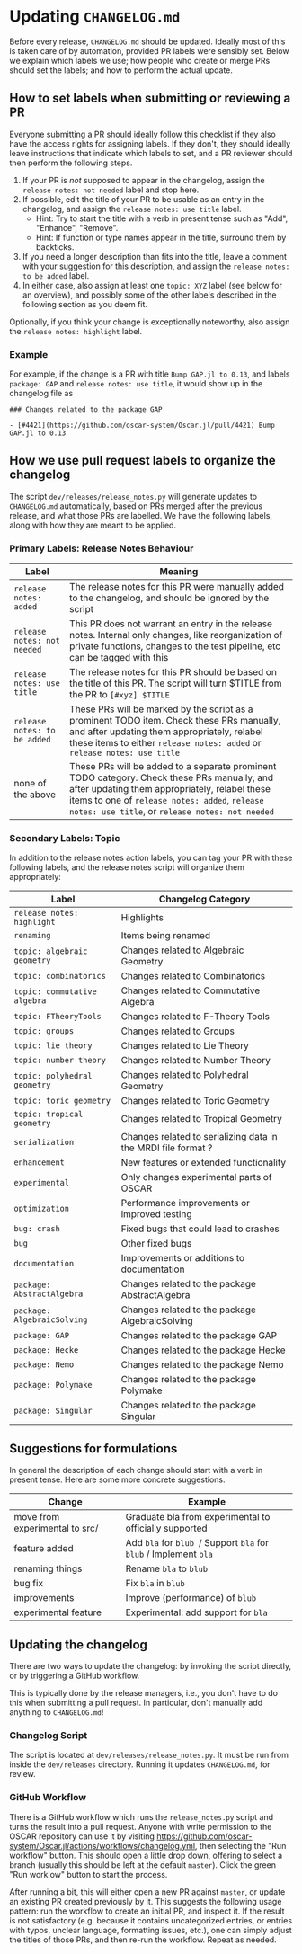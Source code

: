 # Updating `CHANGELOG.md`

Before every release, `CHANGELOG.md` should be updated. Ideally most of this is taken care of
by automation, provided PR labels were sensibly set. Below we explain which
labels we use; how people who create or merge PRs should set the labels; and how to
perform the actual update.

## How to set labels when submitting or reviewing a PR

Everyone submitting a PR should ideally follow this checklist if they also have the access
rights for assigning labels. If they don't, they should ideally leave instructions that
indicate which labels to set, and a PR reviewer should then perform the following steps.

1. If your PR is *not* supposed to appear in the changelog, assign the `release notes: not needed` label and stop here.
2. If possible, edit the title of your PR to be usable as an entry in the changelog, and assign the `release notes: use title` label.
   - Hint: Try to start the title with a verb in present tense such as "Add", "Enhance", "Remove".
   - Hint: If function or type names appear in the title, surround them by backticks.
3. If you need a longer description than fits into the title, leave a comment with your suggestion
   for this description, and assign the `release notes: to be added` label.
4. In either case, also assign at least one `topic: XYZ` label (see below for an overview),
   and possibly some of the other labels described in the following section as you deem fit.

Optionally, if you think your change is exceptionally noteworthy, also assign the
`release notes: highlight` label.

### Example

For example, if the change is a PR with title `Bump GAP.jl to 0.13`, and labels `package: GAP` and
`release notes: use title`, it would show up in the changelog file as

    ### Changes related to the package GAP

    - [#4421](https://github.com/oscar-system/Oscar.jl/pull/4421) Bump GAP.jl to 0.13


## How we use pull request labels to organize the changelog

The script `dev/releases/release_notes.py` will generate updates to `CHANGELOG.md`
automatically, based on PRs merged after the previous release, and what those PRs are
labelled. We have the following labels, along with how they are meant to be applied.

### Primary Labels: Release Notes Behaviour

| Label | Meaning |
|-------|---------|
| `release notes: added`        | The release notes for this PR were manually added to the changelog, and should be ignored by the script |
| `release notes: not needed`   | This PR does not warrant an entry in the release notes. Internal only changes, like reorganization of private functions, changes to the test pipeline, etc can be tagged with this |
| `release notes: use title`    | The release notes for this PR should be based on the title of this PR. The script will turn $TITLE from the PR to `[#xyz] $TITLE` |
| `release notes: to be added`  | These PRs will be marked by the script as a prominent TODO item. Check these PRs manually, and after updating them appropriately, relabel these items to either `release notes: added` or `release notes: use title` |
| none of the above             | These PRs will be added to a separate prominent TODO category. Check these PRs manually, and after updating them appropriately, relabel these items to one of `release notes: added`, `release notes: use title`, or `release notes: not needed` |

### Secondary Labels: Topic

In addition to the release notes action labels, you can tag your PR with these following
labels, and the release notes script will organize them appropriately:

| Label                         | Changelog Category |
|-------------------------------|--------------------|
| `release notes: highlight`    | Highlights |
| `renaming`                    | Items being renamed |
| `topic: algebraic geometry`   | Changes related to Algebraic Geometry |
| `topic: combinatorics`        | Changes related to Combinatorics |
| `topic: commutative algebra`  | Changes related to Commutative Algebra |
| `topic: FTheoryTools`         | Changes related to F-Theory Tools |
| `topic: groups`               | Changes related to Groups |
| `topic: lie theory`           | Changes related to Lie Theory |
| `topic: number theory`        | Changes related to Number Theory |
| `topic: polyhedral geometry`  | Changes related to Polyhedral Geometry |
| `topic: toric geometry `      | Changes related to Toric Geometry |
| `topic: tropical geometry`    | Changes related to Tropical Geometry |
| `serialization`               | Changes related to serializing data in the MRDI file format ? |
| `enhancement`                 | New features or extended functionality |
| `experimental`                | Only changes experimental parts of OSCAR |
| `optimization`                | Performance improvements or improved testing |
| `bug: crash`                  | Fixed bugs that could lead to crashes |
| `bug`                         | Other fixed bugs |
| `documentation`               | Improvements or additions to documentation |
| `package: AbstractAlgebra`    | Changes related to the package AbstractAlgebra |
| `package: AlgebraicSolving`   | Changes related to the package AlgebraicSolving |
| `package: GAP`                | Changes related to the package GAP |
| `package: Hecke`              | Changes related to the package Hecke |
| `package: Nemo`               | Changes related to the package Nemo |
| `package: Polymake`           | Changes related to the package Polymake |
| `package: Singular`           | Changes related to the package Singular |

## Suggestions for formulations


In general the description of each change should start with a verb in present
tense. Here are some more concrete suggestions.

| Change                        | Example |
|-------------------------------|--------------------|
| move from experimental to src/ | Graduate bla from experimental to officially supported |
| feature added                 | Add `bla` for `blub `/ Support `bla` for `blub` / Implement `bla`
| renaming things               | Rename `bla` to `blub`
| bug fix                       | Fix `bla` in `blub`
| improvements                  | Improve (performance) of `blub`
| experimental feature          | Experimental: add support for `bla`


## Updating the changelog

There are two ways to update the changelog: by invoking the script directly, or by triggering
a GitHub workflow.

This is typically done by the release managers, i.e., you don't have to do this when
submitting a pull request. In particular, don't manually add anything to `CHANGELOG.md`!

### Changelog Script

The script is located at `dev/releases/release_notes.py`. It must be run from
inside the `dev/releases` directory. Running it updates `CHANGELOG.md`, for review.

### GitHub Workflow

There is a GitHub workflow which runs the `release_notes.py` script and turns the result
into a pull request. Anyone with write permission to the OSCAR repository can use it by
visiting <https://github.com/oscar-system/Oscar.jl/actions/workflows/changelog.yml>, then
selecting the "Run workflow" button. This should open a little drop down, offering to
select a branch (usually this should be left at the default `master`). Click the green
"Run worklow" button to start the process.

After running a bit, this will either open a new PR against `master`, or update an
existing PR created previously by it. This suggests the following usage pattern: run the
workflow to create an initial PR, and inspect it. If the result is not satisfactory (e.g.
because it contains uncategorized entries, or entries with typos, unclear language,
formatting issues, etc.), one can simply adjust the titles of those PRs, and then re-run
the workflow. Repeat as needed.
